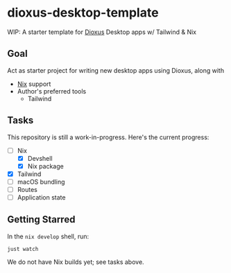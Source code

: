 # dioxus-desktop-template

WIP: A starter template for [Dioxus](https://dioxuslabs.com/) Desktop apps w/ Tailwind & Nix

## Goal

Act as starter project for writing new desktop apps using Dioxus, along with
- [Nix](https://zero-to-nix.com/) support
- Author's preferred tools
  - Tailwind

## Tasks

This repository is still a work-in-progress. Here's the current progress:

- [ ] Nix 
  - [x] Devshell
  - [x] Nix package
- [x] Tailwind
- [ ] macOS bundling
- [ ] Routes
- [ ] Application state

## Getting Starred

In the `nix develop` shell, run:

```
just watch
```

We do not have Nix builds yet; see tasks above.

